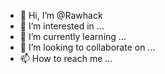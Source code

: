 - 👋 Hi, I’m @Rawhack
- 👀 I’m interested in ...
- 🌱 I’m currently learning ...
- 💞️ I’m looking to collaborate on ...
- 📫 How to reach me ...

<!---
Rawhack/Rawhack is a ✨ special ✨ repository because its `README.md` (this file) appears on your GitHub profile.
You can click the Preview link to take a look at your changes.
--->
